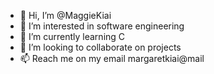 - 👋 Hi, I’m @MaggieKiai
- 👀 I’m interested in software engineering
- 🌱 I’m currently learning C
- 💞️ I’m looking to collaborate on projects
- 📫 Reach me on my email margaretkiai@mail

<!---
MaggieKiai/MaggieKiai is a ✨ special ✨ repository because its `README.md` (this file) appears on your GitHub profile.
You can click the Preview link to take a look at your changes.
--->
